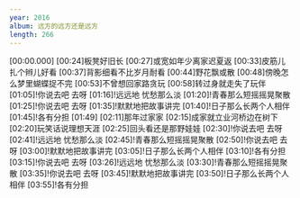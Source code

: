 ```yaml
---
year: 2016
album: 远方的远方还是远方
length: 266
---
```

[00:00.000]
[00:24]板凳好旧长
[00:27]或宽如年少离家迟夏返
[00:33]皮筋儿扎个辫儿好看
[00:37]背影细看不比岁月耐看
[00:44]野花飘或散
[00:48]傍晚怎么梦里蝴蝶捉不完
[00:53]不曾想回家路贪玩
[00:58]转过身就走失了玩伴
[01:05]!你说去吧 去呀
[01:16]!远远地 忧愁那么淡
[01:20]!青春那么短摇摇晃聚散
[01:25]!你说去吧 去呀
[01:35]!默默地把故事讲完
[01:40]!日子那么长两个人相伴
[01:45]!各有分担
[01:49]
[02:11]那年过家家
[02:15]成家就立业河桥边在树下
[02:20]玩笑话说理想天涯
[02:25]回头看还是那野娃娃
[02:30]!你说去吧 去呀
[02:41]!远远地 忧愁那么淡
[02:45]!青春那么短摇摇晃聚散
[02:50]!你说去吧 去呀
[03:00]!默默地把故事讲完
[03:05]!日子那么长两个人相伴
[03:10]!各有分担
[03:15]!你说去吧 去呀
[03:26]!远远地 忧愁那么淡
[03:30]!青春那么短摇摇晃聚散
[03:35]!你说去吧 去呀
[03:45]!默默地把故事讲完
[03:50]!日子那么长两个人相伴
[03:55]!各有分担
